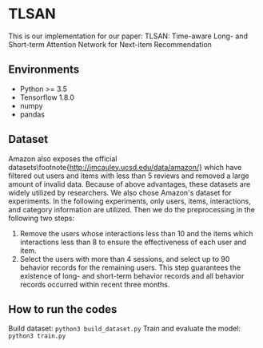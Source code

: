 # TLSAN
This is our implementation for our paper: TLSAN: Time-aware Long- and Short-term Attention Network for Next-item Recommendation

## Environments
- Python >= 3.5
- Tensorflow 1.8.0
- numpy
- pandas

## Dataset
Amazon also exposes the official datasets\footnote{http://jmcauley.ucsd.edu/data/amazon/} which have filtered out users and items with less than 5 reviews and removed a large amount of invalid data. Because of above advantages, these datasets are widely utilized by researchers. We also chose Amazon's dataset for experiments. In the following experiments, only users, items, interactions, and category information are utilized. Then we do the preprocessing in the following two steps:
1. Remove the users whose interactions less than 10 and the items which interactions less than 8 to ensure the effectiveness of each user and item.
2. Select the users with more than 4 sessions, and select up to 90 behavior records for the remaining users. This step guarantees the existence of long- and short-term behavior records and all behavior records occurred within recent three months.

## How to run the codes
Build dataset:
```python3 build_dataset.py```
Train and evaluate the model:
```python3 train.py```
